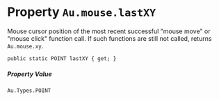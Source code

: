 # Property `Au.mouse.lastXY`

Mouse cursor position of the most recent successful "mouse move" or "mouse click" function call. If such functions are still not called, returns `Au.mouse.xy`.

```
public static POINT lastXY { get; }
```

##### Property Value

`Au.Types.POINT`